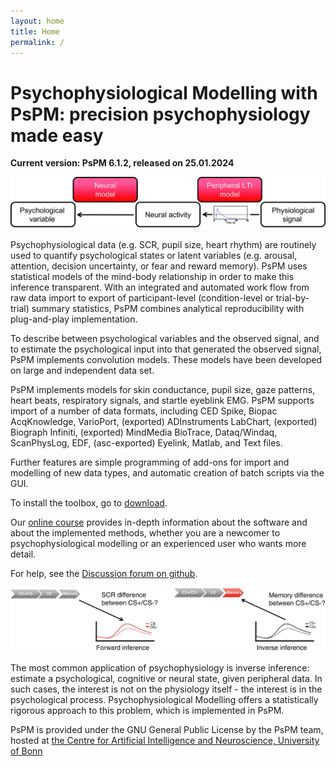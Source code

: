 ```yaml
---
layout: home
title: Home
permalink: /
---
```

# Psychophysiological Modelling with PsPM: precision psychophysiology made easy

**Current version: PsPM 6.1.2, released on 25.01.2024**

<img class="PsPM_Web" src="assets/images/PsPM_Website_Figure_1.jpg" type="image/jpg" alt="PsPM" >

Psychophysiological data (e.g. SCR, pupil size, heart rhythm) are routinely used to quantify psychological states or latent variables (e.g. arousal, attention, decision uncertainty, or fear and reward memory). PsPM uses statistical models of the mind-body relationship in order to make this inference transparent. With an integrated and automated work flow from raw data import to export of participant-level (condition-level or trial-by-trial) summary statistics, PsPM combines analytical reproducibility with plug-and-play implementation.

To describe between psychological variables and the observed signal, and to estimate the psychological input into that generated the observed signal, PsPM implements convolution models. These models have been developed on large and independent data set.

PsPM implements models for skin conductance, pupil size, gaze patterns, heart beats, respiratory signals, and startle eyeblink EMG. PsPM supports import of a number of data formats, including CED Spike, Biopac AcqKnowledge, VarioPort, (exported) ADInstruments LabChart, (exported) Biograph Infiniti, (exported) MindMedia BioTrace, Dataq/Windaq, ScanPhysLog, EDF, (asc-exported) Eyelink, Matlab, and Text files.

Further features are simple programming of add-ons for import and modelling of new data types, and automatic creation of batch scripts via the GUI.

To install the toolbox, go to [download](https://bachlab.github.io/PsPM/download/).

Our [online course](https://bachlab.github.io/PsPM/learn/) provides in-depth information about the software and about the implemented methods, whether you are a newcomer to psychophysiological modelling or an experienced user who wants more detail.

For help, see the [Discussion forum on github](https://github.com/bachlab/PsPM/discussions).

<img class="PsPM_Web" src="assets/images/PsPM_Website_Figure_2.jpg" type="image/jpg" alt="PsPM" >

The most common application of psychophysiology is inverse inference: estimate a psychological, cognitive or neural state, given peripheral data. In such cases, the interest is not on the physiology itself - the interest is in the psychological process. Psychophysiological Modelling offers a statistically rigorous approach to this problem, which is implemented in PsPM.

PsPM is provided under the GNU General Public License by the PsPM team, hosted at [the Centre for Artificial Intelligence and Neuroscience, University of Bonn](https://www.caian.uni-bonn.de/en/home)

